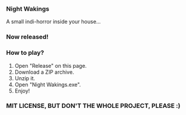 ### Night Wakings
<p>A small indi-horror inside your house...</p>
<h3>Now released!</h3>
<p></p>
<h3>How to play?</h3>
<ol>
  <li>Open "Release" on this page.</li>
  <li>Download a ZIP archive.</li>
  <li>Unzip it.</li>
  <li>Open "Night Wakings.exe".</li>
  <li>Enjoy!</li>
</ol>

<h3>MIT LICENSE, BUT DON'T THE WHOLE PROJECT, PLEASE :)</h3>

